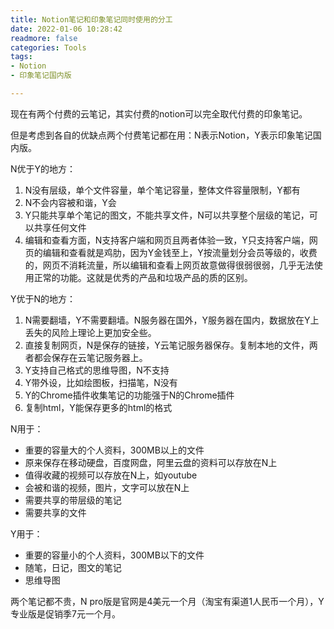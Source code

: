 ```yaml
---
title: Notion笔记和印象笔记同时使用的分工
date: 2022-01-06 10:28:42
readmore: false
categories: Tools
tags:
- Notion
- 印象笔记国内版

---
```


现在有两个付费的云笔记，其实付费的notion可以完全取代付费的印象笔记。

但是考虑到各自的优缺点两个付费笔记都在用：N表示Notion，Y表示印象笔记国内版。

N优于Y的地方：
1. N没有层级，单个文件容量，单个笔记容量，整体文件容量限制，Y都有
2. N不会内容被和谐，Y会
3. Y只能共享单个笔记的图文，不能共享文件，N可以共享整个层级的笔记，可以共享任何文件
4. 编辑和查看方面，N支持客户端和网页且两者体验一致，Y只支持客户端，网页的编辑和查看就是鸡肋，因为Y金钱至上，Y按流量划分会员等级的，收费的，网页不消耗流量，所以编辑和查看上网页故意做得很弱很弱，几乎无法使用正常的功能。这就是优秀的产品和垃圾产品的质的区别。

Y优于N的地方：
1. N需要翻墙，Y不需要翻墙。N服务器在国外，Y服务器在国内，数据放在Y上丢失的风险上理论上更加安全些。
2. 直接复制网页，N是保存的链接，Y云笔记服务器保存。复制本地的文件，两者都会保存在云笔记服务器上。
3. Y支持自己格式的思维导图，N不支持
4. Y带外设，比如绘图板，扫描笔，N没有
5. Y的Chrome插件收集笔记的功能强于N的Chrome插件
6. 复制html，Y能保存更多的html的格式

N用于：
* 重要的容量大的个人资料，300MB以上的文件
* 原来保存在移动硬盘，百度网盘，阿里云盘的资料可以存放在N上
* 值得收藏的视频可以存放在N上，如youtube
* 会被和谐的视频，图片，文字可以放在N上
* 需要共享的带层级的笔记
* 需要共享的文件

Y用于：
* 重要的容量小的个人资料，300MB以下的文件
* 随笔，日记，图文的笔记
* 思维导图

两个笔记都不贵，N pro版是官网是4美元一个月（淘宝有渠道1人民币一个月），Y专业版是促销季7元一个月。

